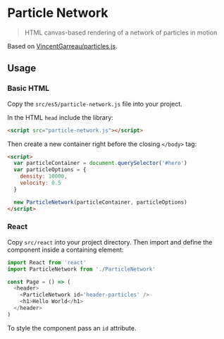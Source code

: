 # Particle Network

> HTML canvas-based rendering of a network of particles in motion

Based on [VincentGarreau/particles.js](https://github.com/VincentGarreau/particles.js/).

## Usage

### Basic HTML

Copy the `src/es5/particle-network.js` file into your project.

In the HTML `head` include the library:

```html
<script src="particle-network.js"></script>
```

Then create a new container right before the closing `</body>` tag:

```html
<script>
  var particleContainer = document.querySelector('#hero')
  var particleOptions = {
    density: 10000,
    velocity: 0.5
  }

  new ParticleNetwork(particleContainer, particleOptions)
</script>
```

### React

Copy `src/react` into your project directory. Then import and define the
component inside a containing element:

```javascript
import React from 'react'
import ParticleNetwork from './ParticleNetwork'

const Page = () => (
  <header>
    <ParticleNetwork id='header-particles' />
    <h1>Hello World</h1>
  </header>
)
```

To style the component pass an `id` attribute.
